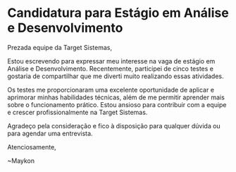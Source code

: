 # Candidatura para Estágio em Análise e Desenvolvimento

Prezada equipe da Target Sistemas,

Estou escrevendo para expressar meu interesse na vaga de estágio em Análise e Desenvolvimento. Recentemente, participei de cinco testes e gostaria de compartilhar que me diverti muito realizando essas atividades. 

Os testes me proporcionaram uma excelente oportunidade de aplicar e aprimorar minhas habilidades técnicas, além de me permitir aprender mais sobre o funcionamento prático. Estou ansioso para contribuir com a equipe e crescer profissionalmente na Target Sistemas.

Agradeço pela consideração e fico à disposição para qualquer dúvida ou para agendar uma entrevista.

Atenciosamente,

~Maykon
